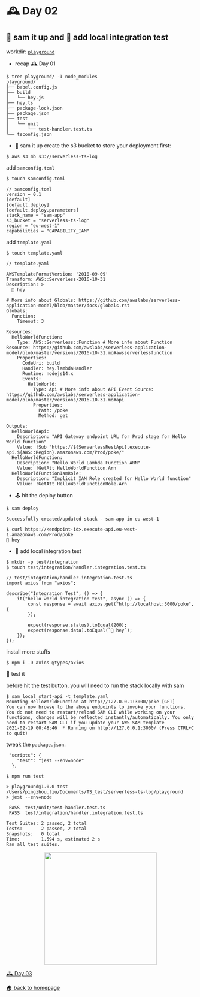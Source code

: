 # 🕰️ Day 02

## 🚀 sam it up and 🔗 add local integration test

workdir: [`playground`](https://github.com/applegreengrape/serverless-ts-log/tree/day-02/playground)

- recap 🕰️ Day 01
```
$ tree playground/ -I node_modules
playground/
├── babel.config.js
├── build
│   └── hey.js
├── hey.ts
├── package-lock.json
├── package.json
├── test
│   └── unit
│       └── test-handler.test.ts
└── tsconfig.json
```

- 🚀 sam it up
create the s3 bucket to store your deployment first:
```
$ aws s3 mb s3://serverless-ts-log
```

add `samconfig.toml`
```
$ touch samconfig.toml

// samconfig.toml
version = 0.1
[default]
[default.deploy]
[default.deploy.parameters]
stack_name = "sam-app"
s3_bucket = "serverless-ts-log"
region = "eu-west-1"
capabilities = "CAPABILITY_IAM"
```

add `template.yaml`
```
$ touch template.yaml

// template.yaml

AWSTemplateFormatVersion: '2010-09-09'
Transform: AWS::Serverless-2016-10-31
Description: >
  👋 hey
  
# More info about Globals: https://github.com/awslabs/serverless-application-model/blob/master/docs/globals.rst
Globals:
  Function:
    Timeout: 3

Resources:
  HelloWorldFunction:
    Type: AWS::Serverless::Function # More info about Function Resource: https://github.com/awslabs/serverless-application-model/blob/master/versions/2016-10-31.md#awsserverlessfunction
    Properties:
      CodeUri: build
      Handler: hey.lambdaHandler
      Runtime: nodejs14.x
      Events:
        HelloWorld:
          Type: Api # More info about API Event Source: https://github.com/awslabs/serverless-application-model/blob/master/versions/2016-10-31.md#api
          Properties:
            Path: /poke
            Method: get

Outputs:
  HelloWorldApi:
    Description: "API Gateway endpoint URL for Prod stage for Hello World function"
    Value: !Sub "https://${ServerlessRestApi}.execute-api.${AWS::Region}.amazonaws.com/Prod/poke/"
  HelloWorldFunction:
    Description: "Hello World Lambda Function ARN"
    Value: !GetAtt HelloWorldFunction.Arn
  HelloWorldFunctionIamRole:
    Description: "Implicit IAM Role created for Hello World function"
    Value: !GetAtt HelloWorldFunctionRole.Arn
```

- 🕹️ hit the deploy button
```
$ sam deploy

Successfully created/updated stack - sam-app in eu-west-1
```
```
$ curl https://<endpoint-id>.execute-api.eu-west-1.amazonaws.com/Prod/poke 
👋 hey
```

- 🔗 add local integration test
```
$ mkdir -p test/integration
$ touch test/integration/handler.integration.test.ts

// test/integration/handler.integration.test.ts
import axios from "axios";

describe("Integration Test", () => {
    it("hello world integration test", async () => {
        const response = await axios.get("http://localhost:3000/poke", {
        });

        expect(response.status).toEqual(200);
        expect(response.data).toEqual(`👋 hey`);
    });
});
```
install more stuffs
```
$ npm i -D axios @types/axios
```

🔨 test it

before hit the test button, you will need to run the stack locally with sam 
```
$ sam local start-api -t template.yaml
Mounting HelloWorldFunction at http://127.0.0.1:3000/poke [GET]
You can now browse to the above endpoints to invoke your functions. You do not need to restart/reload SAM CLI while working on your functions, changes will be reflected instantly/automatically. You only need to restart SAM CLI if you update your AWS SAM template
2021-02-19 00:48:46  * Running on http://127.0.0.1:3000/ (Press CTRL+C to quit)
```

tweak the `package.json`:
```
 "scripts": {
    "test": "jest --env=node"
  },
```

```
$ npm run test

> playground@1.0.0 test /Users/pingzhou.liu/Documents/TS_test/serverless-ts-log/playground
> jest --env=node

 PASS  test/unit/test-handler.test.ts
 PASS  test/integration/handler.integration.test.ts

Test Suites: 2 passed, 2 total
Tests:       2 passed, 2 total
Snapshots:   0 total
Time:        1.594 s, estimated 2 s
Ran all test suites.
```
<p align="center">
  <img width=300 src="https://media.giphy.com/media/lr2bkSkxMWFCo/giphy.gif">
</p>

[🕰️ Day 03](https://github.com/applegreengrape/serverless-ts-log/tree/day-03/day-03)

[🏠 back to homepage](https://github.com/applegreengrape/serverless-ts-log)